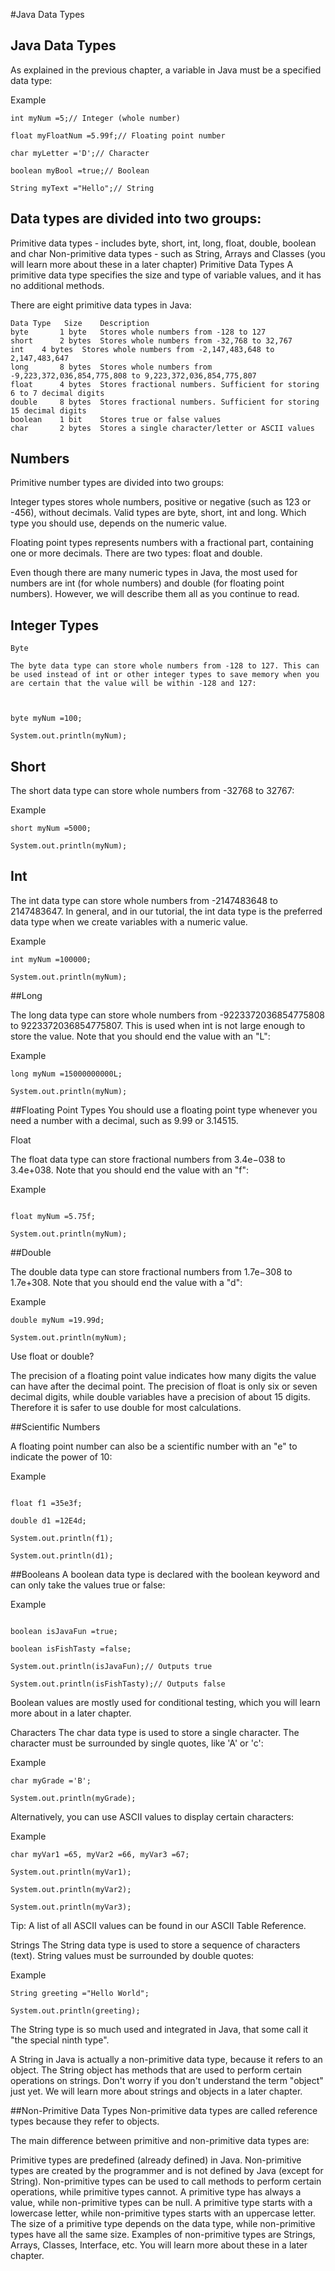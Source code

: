 #Java Data Types


## Java Data Types
As explained in the previous chapter, a variable in Java must be a specified data type:

Example
```
int myNum =5;// Integer (whole number)

float myFloatNum =5.99f;// Floating point number

char myLetter ='D';// Character

boolean myBool =true;// Boolean

String myText ="Hello";// String
```



## Data types are divided into two groups:

Primitive data types - includes byte, short, int, long, float, double, boolean and char
Non-primitive data types - such as String, Arrays and Classes (you will learn more about these in a later chapter)
Primitive Data Types
A primitive data type specifies the size and type of variable values, and it has no additional methods.

There are eight primitive data types in Java:
```
Data Type	Size	Description
byte	   1 byte	Stores whole numbers from -128 to 127
short	   2 bytes	Stores whole numbers from -32,768 to 32,767
int	   4 bytes	Stores whole numbers from -2,147,483,648 to 2,147,483,647
long	   8 bytes	Stores whole numbers from -9,223,372,036,854,775,808 to 9,223,372,036,854,775,807
float	   4 bytes	Stores fractional numbers. Sufficient for storing 6 to 7 decimal digits
double	   8 bytes	Stores fractional numbers. Sufficient for storing 15 decimal digits
boolean	   1 bit	Stores true or false values
char	   2 bytes	Stores a single character/letter or ASCII values

```
## Numbers
Primitive number types are divided into two groups:

Integer types stores whole numbers, positive or negative (such as 123 or -456), without decimals. Valid types are byte, short, int and long. Which type you should use, depends on the numeric value.

Floating point types represents numbers with a fractional part, containing one or more decimals. There are two types: float and double.

Even though there are many numeric types in Java, the most used for numbers are int (for whole numbers) and double (for floating point numbers). However, we will describe them all as you continue to read.

## Integer Types
```
Byte

The byte data type can store whole numbers from -128 to 127. This can be used instead of int or other integer types to save memory when you are certain that the value will be within -128 and 127:



byte myNum =100;

System.out.println(myNum);
```


## Short

The short data type can store whole numbers from -32768 to 32767:

Example
```
short myNum =5000;

System.out.println(myNum);
```


## Int

The int data type can store whole numbers from -2147483648 to 2147483647. In general, and in our tutorial, the int data type is the preferred data type when we create variables with a numeric value.

Example
```
int myNum =100000;

System.out.println(myNum);
```


##Long

The long data type can store whole numbers from -9223372036854775808 to 9223372036854775807. This is used when int is not large enough to store the value. Note that you should end the value with an "L":

Example
```
long myNum =15000000000L;

System.out.println(myNum);
```



##Floating Point Types
You should use a floating point type whenever you need a number with a decimal, such as 9.99 or 3.14515.

Float

The float data type can store fractional numbers from 3.4e−038 to 3.4e+038. Note that you should end the value with an "f":

Example
```

float myNum =5.75f;

System.out.println(myNum);
```



##Double

The double data type can store fractional numbers from 1.7e−308 to 1.7e+308. Note that you should end the value with a "d":

Example
```
double myNum =19.99d;

System.out.println(myNum);
```



Use float or double?

The precision of a floating point value indicates how many digits the value can have after the decimal point. The precision of float is only six or seven decimal digits, while double variables have a precision of about 15 digits. Therefore it is safer to use double for most calculations.

##Scientific Numbers

A floating point number can also be a scientific number with an "e" to indicate the power of 10:

Example
```

float f1 =35e3f;

double d1 =12E4d;

System.out.println(f1);

System.out.println(d1);
```


##Booleans
A boolean data type is declared with the boolean keyword and can only take the values true or false:

Example
```

boolean isJavaFun =true;

boolean isFishTasty =false;

System.out.println(isJavaFun);// Outputs true

System.out.println(isFishTasty);// Outputs false
```


Boolean values are mostly used for conditional testing, which you will learn more about in a later chapter.

Characters
The char data type is used to store a single character. The character must be surrounded by single quotes, like 'A' or 'c':

Example
```
char myGrade ='B';

System.out.println(myGrade);
```


Alternatively, you can use ASCII values to display certain characters:

Example
```
char myVar1 =65, myVar2 =66, myVar3 =67;

System.out.println(myVar1);

System.out.println(myVar2);

System.out.println(myVar3);
```


Tip: A list of all ASCII values can be found in our ASCII Table Reference.

Strings
The String data type is used to store a sequence of characters (text). String values must be surrounded by double quotes:

Example
```
String greeting ="Hello World";

System.out.println(greeting);
```


The String type is so much used and integrated in Java, that some call it "the special ninth type".

A String in Java is actually a non-primitive data type, because it refers to an object. The String object has methods that are used to perform certain operations on strings. Don't worry if you don't understand the term "object" just yet. We will learn more about strings and objects in a later chapter.

##Non-Primitive Data Types
Non-primitive data types are called reference types because they refer to objects.

The main difference between primitive and non-primitive data types are:

Primitive types are predefined (already defined) in Java. Non-primitive types are created by the programmer and is not defined by Java (except for String).
Non-primitive types can be used to call methods to perform certain operations, while primitive types cannot.
A primitive type has always a value, while non-primitive types can be null.
A primitive type starts with a lowercase letter, while non-primitive types starts with an uppercase letter.
The size of a primitive type depends on the data type, while non-primitive types have all the same size.
Examples of non-primitive types are Strings, Arrays, Classes, Interface, etc. You will learn more about these in a later chapter.